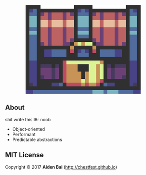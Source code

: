 <!DOCTYPE html><a href="https://chestfest.github.io/" target="_blank"><div align="center"><img src="/Display/Images/ChestFest.gif" style="w3-image" class="img" alt="Chest"></div></a></html>

## About
shit write this l8r noob

- Object-oriented
- Performant
- Predictable abstractions

## MIT License
Copyright © 2017 **Aiden Bai** (http://chestfest.github.io)

